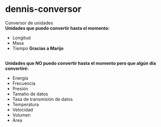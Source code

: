 # dennis-conversor
<link rel="stylesheet" href="https://maxcdn.bootstrapcdn.com/bootstrap/3.3.6/css/bootstrap.min.css" integrity="sha384-1q8mTJOASx8j1Au+a5WDVnPi2lkFfwwEAa8hDDdjZlpLegxhjVME1fgjWPGmkzs7" crossorigin="anonymous">
Conversor de unidades<br>
<strong>Unidades que puedo convertir hasta el momento:</strong>
                        <ul class="list-group">
                            <li class="list-group-item list-group-item-success">Longitud</li>
                            <li class="list-group-item list-group-item-success">Masa</li>
                            <li class="list-group-item list-group-item-success">Tiempo <strong>Gracias a Marijo <i
                                    class="fa fa-heart"></i></strong></li>
                        </ul>
                        <br>
                        <strong>Unidades que NO puedo convertir hasta el momento pero que algún día convertiré:</strong>
                        <ul class="list-group">
                            <li class="list-group-item list-group-item-warning">Energía</li>
                            <li class="list-group-item list-group-item-warning">Frecuencia</li>
                            <li class="list-group-item list-group-item-warning">Presión</li>
                            <li class="list-group-item list-group-item-warning">Tamaño de datos</li>
                            <li class="list-group-item list-group-item-warning">Tasa de transmisión de datos</li>
                            <li class="list-group-item list-group-item-warning">Temperatura</li>
                            <li class="list-group-item list-group-item-warning">Velocidad</li>
                            <li class="list-group-item list-group-item-warning">Volumen</li>
                            <li class="list-group-item list-group-item-warning">Área</li>
                        </ul>
